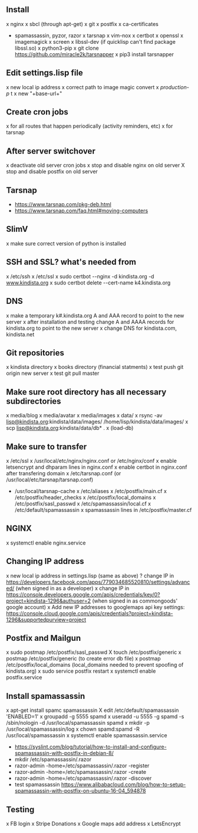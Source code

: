 ## Install
x nginx
x sbcl (through apt-get)
x git
x postfix
x ca-certificates
- spamassassin, pyzor, razor
x tarsnap
x vim-nox
x certbot
x openssl
x imagemagick
x screen
x libssl-dev (if quicklisp can't find package libssl.so)
x python3-pip
x git clone https://github.com/miracle2k/tarsnapper
x pip3 install tarsnapper

## Edit settings.lisp file
x new local ip address
x correct path to image magic convert
x *production-p* t
x new "+base-url+"

## Create cron jobs
x for all routes that happen periodically (activity reminders, etc)
x for tarsnap

## After server switchover
x deactivate old server cron jobs
x stop and disable nginx on old server
X stop and disable postfix on old server

## Tarsnap
- https://www.tarsnap.com/pkg-deb.html
- https://www.tarsnap.com/faq.html#moving-computers

## SlimV
x make sure correct version of python is installed

## SSH and SSL? what's needed from
x /etc/ssh
x /etc/ssl
x sudo certbot --nginx -d kindista.org -d www.kindista.org
x sudo certbot delete --cert-name k4.kindista.org

## DNS
x make a temporary k#.kindista.org A and AAA record to point to the new server
x after installation and testing change A and AAAA records for kindista.org to point to the new server
x change DNS for kindista.com, kindista.net

## Git repositories
x kindista directory
x books directory (financial statments)
x test push git origin new server
x test git pull master

## Make sure root directory has all necessary subdirectories
x media/blog
x media/avatar
x media/images
x data/
x rsync -av lisp@kindista.org:kindista/data/images/ /home/lisp/kindista/data/images/
x scp lisp@kindista.org:kindista/data/db\* .
x (load-db)

## Make sure to transfer
x /etc/ssl
x /usr/local/etc/nginx/nginx.conf or /etc/nginx/conf
x enable letsencrypt and dhparam lines in nginx.conf
x enable certbot in nginx.conf after transfering domain
x /etc/tarsnap.conf (or /usr/local/etc/tarsnap/tarsnap.conf)
- /usr/local/tarsnap-cache
x /etc/aliases
x /etc/postfix/main.cf
x /etc/postfix/header_checks
x /etc/postfix/local_domains
x /etc/postfix/sasl_passwd
x /etc/spamassassin/local.cf
x /etc/default/spamassassin
x spamassassin lines in /etc/postfix/master.cf

## NGINX
x systemctl enable nginx.service

## Changing IP address
x new local ip address in settings.lisp (same as above)
? change IP in https://developers.facebook.com/apps/779034685520810/settings/advanced/ (when signed in as a developer)
x change IP in https://console.developers.google.com/apis/credentials/key/0?project=kindista-1296&authuser=2 (when signed in as commongoods' google account)
x Add new IP addresses to googlemaps api key settings: https://console.cloud.google.com/apis/credentials?project=kindista-1296&supportedpurview=project

## Postfix and Mailgun
x sudo postmap /etc/postfix/sasl_passwd
X touch /etc/postfix/generic
x postmap /etc/postfix/generic (to create error db file)
x postmap /etc/postfix/local_domains (local_domains needed to prevent spoofing of kindista.org)
x sudo service postfix restart
x systemctl enable postfix.service

## Install spamassassin
x apt-get install spamc spamassassin
X edit /etc/default/spamassassin 'ENABLED=1'
x groupadd -g 5555 spamd
x useradd -u 5555 -g spamd -s /sbin/nologin -d /usr/local/spamassassin spamd
x mkdir -p /usr/local/spamassassin/log
x chown spamd:spamd -R /usr/local/spamassassin
x systemctl enable spamassassin.service
- https://syslint.com/blog/tutorial/how-to-install-and-configure-spamassassin-with-postfix-in-debian-8/
- mkdir /etc/spamassassin/.razor
- razor-admin -home=/etc/spamassassin/.razor -register
- razor-admin -home=/etc/spamassassin/.razor -create
- razor-admin -home=/etc/spamassassin/.razor -discover
- test spamassassin https://www.alibabacloud.com/blog/how-to-setup-spamassassin-with-postfix-on-ubuntu-16-04_594878

## Testing
x FB login
x Stripe Donations
x Google maps add address
x LetsEncrypt
